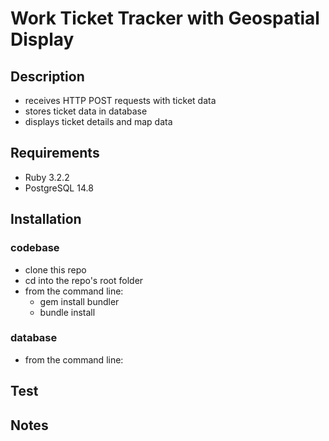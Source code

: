 # Work Ticket Tracker with Geospatial Display

## Description
* receives HTTP POST requests with ticket data
* stores ticket data in database
* displays ticket details and map data

## Requirements
* Ruby 3.2.2
* PostgreSQL 14.8

## Installation
### codebase
* clone this repo
* cd into the repo's root folder
* from the command line:
  * gem install bundler
  * bundle install
### database
* from the command line:


## Test

## Notes

